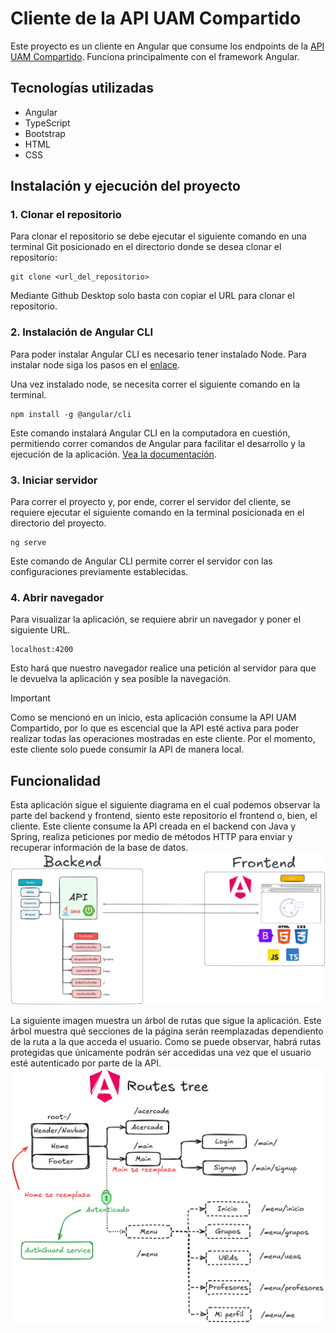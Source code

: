 # Cliente de la API UAM Compartido
Este proyecto es un cliente en Angular que consume los endpoints de la [API UAM Compartido](https://github.com/diegocg100101/uam-compartido-spring.git). Funciona principalmente con el framework Angular.

## Tecnologías utilizadas

- Angular
- TypeScript
- Bootstrap
- HTML
- CSS

## Instalación y ejecución del proyecto

### 1. Clonar el repositorio

Para clonar el repositorio se debe ejecutar el siguiente comando en una terminal Git posicionado en el directorio donde se desea clonar el repositorio:

```
git clone <url_del_repositorio>
```

Mediante Github Desktop solo basta con copiar el URL para clonar el repositorio.

### 2. Instalación de Angular CLI

Para poder instalar Angular CLI es necesario tener instalado Node. Para instalar node siga los pasos en el [enlace](https://nodejs.org/en/download).

Una vez instalado node, se necesita correr el siguiente comando en la terminal.

```
npm install -g @angular/cli
```

Este comando instalará Angular CLI en la computadora en cuestión, permitiendo correr comandos de Angular para facilitar el desarrollo y la ejecución de la aplicación. [Vea la documentación](https://angular.dev/overview).

### 3. Iniciar servidor

Para correr el proyecto y, por ende, correr el servidor del cliente, se requiere ejecutar el siguiente comando en la terminal posicionada en el directorio del proyecto.

```
ng serve
```

Este comando de Angular CLI permite correr el servidor con las configuraciones previamente establecidas.

### 4. Abrir navegador

Para visualizar la aplicación, se requiere abrir un navegador y poner el siguiente URL.

```
localhost:4200
```

Esto hará que nuestro navegador realice una petición al servidor para que le devuelva la aplicación y sea posible la navegación.

> [!IMPORTANT]
> Como se mencionó en un inicio, esta aplicación consume la API UAM Compartido, por lo que es escencial que la API esté activa para poder realizar todas las operaciones mostradas en este cliente. Por el momento, este cliente solo puede consumir la API de manera local.

## Funcionalidad
Esta aplicación sigue el siguiente diagrama en el cual podemos observar la parte del backend y frontend, siento este repositorio el frontend o, bien, el cliente. Este cliente consume la API creada en el backend con Java y Spring, realiza peticiones por medio de métodos HTTP para enviar y recuperar información de la base de datos.
![App](./img-readme/app.png)


La siguiente imagen muestra un árbol de rutas que sigue la aplicación. Este árbol muestra qué secciones de la página serán reemplazadas dependiento de la ruta a la que acceda el usuario. Como se puede observar, habrá rutas protegidas que únicamente podrán ser accedidas una vez que el usuario esté autenticado por parte de la API.
![Rutas](./img-readme/tree.png)